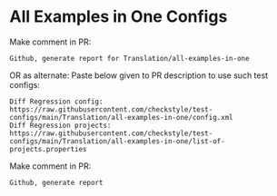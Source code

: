 # All Examples in One Configs
Make comment in PR:
```
Github, generate report for Translation/all-examples-in-one
```
OR as alternate:
Paste below given to PR description to use such test configs:
```
Diff Regression config: https://raw.githubusercontent.com/checkstyle/test-configs/main/Translation/all-examples-in-one/config.xml
Diff Regression projects: https://raw.githubusercontent.com/checkstyle/test-configs/main/Translation/all-examples-in-one/list-of-projects.properties
```
Make comment in PR:
```
Github, generate report
```
